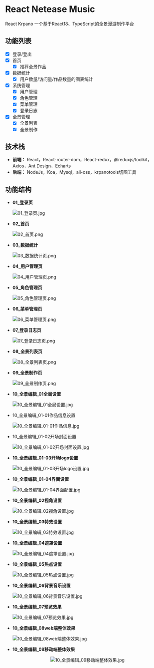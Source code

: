 # React Netease Music
React Krpano 一个基于React18、TypeScript的全景漫游制作平台

## 功能列表
- [x] 登录/登出
- [x] 首页
  - [x] 推荐全景作品
- [x] 数据统计
  - [x] 用户数量/访问量/作品数量的图表统计
- [x] 系统管理
  - [x] 用户管理
  - [x] 角色管理
  - [x] 菜单管理
  - [x] 登录日志
- [x] 全景管理
  - [x] 全景列表
  - [x] 全景制作

## 技术栈

- **前端：** React，React-router-dom，React-redux，@reduxjs/toolkit，Axios，Ant Design，Echarts
- **后端：** NodeJs，Koa，Mysql，ali-oss，krpanotools切图工具

## 功能结构

- **01_登录页**

    ![01_登录页.jpg](https://p9-juejin.byteimg.com/tos-cn-i-k3u1fbpfcp/0a93619d2c1440ff9792d5f9afd8d0fb~tplv-k3u1fbpfcp-jj-mark:0:0:0:0:q75.image#?w=1920&h=952&s=138468&e=jpg&b=06a7ec)

- **02_首页**

    ![02_首页.png](https://p1-juejin.byteimg.com/tos-cn-i-k3u1fbpfcp/d7df06c1848a4d688bc4b5c3c42ed932~tplv-k3u1fbpfcp-jj-mark:0:0:0:0:q75.image#?w=1920&h=952&s=86509&e=png&b=f3f3f3)
- **03_数据统计**

    ![03_数据统计页.png](https://p3-juejin.byteimg.com/tos-cn-i-k3u1fbpfcp/f09a1392a7e342d089673e034bd52e43~tplv-k3u1fbpfcp-jj-mark:0:0:0:0:q75.image#?w=1920&h=952&s=22232&e=png&b=fefefe)
- **04_用户管理页**

    ![04_用户管理页.png](https://p1-juejin.byteimg.com/tos-cn-i-k3u1fbpfcp/eea1562e74cf4962844542fe5ccaa668~tplv-k3u1fbpfcp-jj-mark:0:0:0:0:q75.image#?w=1920&h=952&s=29374&e=png&b=fdfdfd)

- **05_角色管理页**

    ![05_角色管理页.png](https://p6-juejin.byteimg.com/tos-cn-i-k3u1fbpfcp/6e35a958e75d4a689b0b7c34e4b6e409~tplv-k3u1fbpfcp-jj-mark:0:0:0:0:q75.image#?w=1920&h=952&s=21298&e=png&b=fafafa)

- **06_菜单管理页**

    ![06_菜单管理页.png](https://p9-juejin.byteimg.com/tos-cn-i-k3u1fbpfcp/31883ef1c2294610898a8405eb2b0c3e~tplv-k3u1fbpfcp-jj-mark:0:0:0:0:q75.image#?w=1920&h=952&s=31075&e=png&b=fdfdfd)

- **07_登录日志页**

    ![07_登录日志页.png](https://p1-juejin.byteimg.com/tos-cn-i-k3u1fbpfcp/ded9070dcb964dca83773849304bacdd~tplv-k3u1fbpfcp-jj-mark:0:0:0:0:q75.image#?w=1920&h=952&s=32526&e=png&b=fefefe)

- **08_全景列表页**

    ![08_全景列表页.png](https://p3-juejin.byteimg.com/tos-cn-i-k3u1fbpfcp/1f2f5dde612740cb9e085e8804a482b3~tplv-k3u1fbpfcp-jj-mark:0:0:0:0:q75.image#?w=1920&h=952&s=35182&e=png&b=fefefe)

- **09_全景制作页**

    ![09_全景制作页.png](https://p6-juejin.byteimg.com/tos-cn-i-k3u1fbpfcp/cd7f990eda594c41b0abf60d77a67014~tplv-k3u1fbpfcp-jj-mark:0:0:0:0:q75.image#?w=1920&h=952&s=39962&e=png&b=202020)

- **10_全景编辑_01全局设置**

    ![10_全景编辑_01全局设置.jpg](https://p3-juejin.byteimg.com/tos-cn-i-k3u1fbpfcp/ddd7f545344a4a789555dac0573425b7~tplv-k3u1fbpfcp-jj-mark:0:0:0:0:q75.image#?w=1920&h=952&s=217817&e=jpg&b=212120)

- 10_全景编辑_01-01作品信息设置

    ![10_全景编辑_01-01作品信息.jpg](https://p9-juejin.byteimg.com/tos-cn-i-k3u1fbpfcp/2ab941f7bcac40c4b05dfc31edd8c6c7~tplv-k3u1fbpfcp-jj-mark:0:0:0:0:q75.image#?w=1920&h=952&s=230136&e=jpg&b=212020)

- 10_全景编辑_01-02开场封面设置

    ![10_全景编辑_01-02开场封面设置.jpg](https://p6-juejin.byteimg.com/tos-cn-i-k3u1fbpfcp/a6f0b1ab491146feb273742374593023~tplv-k3u1fbpfcp-jj-mark:0:0:0:0:q75.image#?w=1920&h=952&s=226406&e=jpg&b=232222)

- **10_全景编辑_01-03开场logo设置**

    ![10_全景编辑_01-03开场logo设置.jpg](https://p9-juejin.byteimg.com/tos-cn-i-k3u1fbpfcp/59d19e776e6847f6babbd3d0abcd123c~tplv-k3u1fbpfcp-jj-mark:0:0:0:0:q75.image#?w=1920&h=952&s=219948&e=jpg&b=1f1f1f)

- **10_全景编辑_01-04界面设置**

    ![10_全景编辑_01-04界面配置.jpg](https://p1-juejin.byteimg.com/tos-cn-i-k3u1fbpfcp/f7aa16e851794625a2bd5cfcebca6dd4~tplv-k3u1fbpfcp-jj-mark:0:0:0:0:q75.image#?w=1920&h=952&s=222360&e=jpg&b=1f1f1f)

- **10_全景编辑_02视角设置**

    ![10_全景编辑_02视角设置.jpg](https://p1-juejin.byteimg.com/tos-cn-i-k3u1fbpfcp/908d90e1f70e468c8d9beb19471fcdca~tplv-k3u1fbpfcp-jj-mark:0:0:0:0:q75.image#?w=1920&h=952&s=231221&e=jpg&b=212020)

- **10_全景编辑_03特效设置**

    ![10_全景编辑_03特效设置.jpg](https://p6-juejin.byteimg.com/tos-cn-i-k3u1fbpfcp/4037f4c5c86441709a34fbf122b37daf~tplv-k3u1fbpfcp-jj-mark:0:0:0:0:q75.image#?w=1920&h=952&s=231088&e=jpg&b=222121)

- **10_全景编辑_04遮罩设置**

    ![10_全景编辑_04遮罩设置.jpg](https://p6-juejin.byteimg.com/tos-cn-i-k3u1fbpfcp/3e71bdbf257043f2a29c1ceccbb625ab~tplv-k3u1fbpfcp-jj-mark:0:0:0:0:q75.image#?w=1920&h=953&s=213466&e=jpg&b=242322)

- **10_全景编辑_05热点设置**

    ![10_全景编辑_05热点设置.jpg](https://p9-juejin.byteimg.com/tos-cn-i-k3u1fbpfcp/f4f6feeda09544e594dbe4b65622d263~tplv-k3u1fbpfcp-jj-mark:0:0:0:0:q75.image#?w=1920&h=952&s=249470&e=jpg&b=212020)

- **10_全景编辑_06背景音乐设置**

    ![10_全景编辑_06背景音乐设置.jpg](https://p9-juejin.byteimg.com/tos-cn-i-k3u1fbpfcp/ee235c1339ba4b109fc455338f122712~tplv-k3u1fbpfcp-jj-mark:0:0:0:0:q75.image#?w=1920&h=952&s=140473&e=jpg&b=1f1f1f)

- **10_全景编辑_07预览效果**

    ![10_全景编辑_07预览效果.jpg](https://p6-juejin.byteimg.com/tos-cn-i-k3u1fbpfcp/d916eca1167f4e6eaa0002797f7b768c~tplv-k3u1fbpfcp-jj-mark:0:0:0:0:q75.image#?w=1920&h=952&s=113663&e=jpg&b=0e0e0e)

- **10_全景编辑_08web端整体效果**

    ![10_全景编辑_08web端整体效果.jpg](https://p1-juejin.byteimg.com/tos-cn-i-k3u1fbpfcp/441caf118b594ba69bd756815d0968df~tplv-k3u1fbpfcp-jj-mark:0:0:0:0:q75.image#?w=1920&h=952&s=119288&e=jpg&b=080808)

- **10_全景编辑_09移动端整体效果**

    <p align=center><img src="https://p3-juejin.byteimg.com/tos-cn-i-k3u1fbpfcp/4960a437a9a443a28c7365aa4d467faf~tplv-k3u1fbpfcp-jj-mark:0:0:0:0:q75.image#?w=397&h=860&s=46818&e=jpg&b=1b4b82" alt="10_全景编辑_09移动端整体效果.jpg"  /></p>
